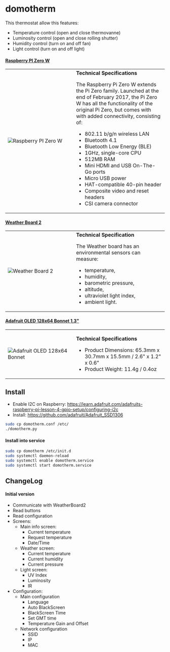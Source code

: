 # domotherm
This thermostat allow this features:
- Temperature control (open and close thermovanne)
- Luminosity control (open and close rolling shutter)
- Humidity control (turn on and off fan)
- Light control (turn on and off light)

#### [Raspberry PI Zero W](https://www.raspberrypi.org/products/raspberry-pi-zero-w)
<TABLE>
<TR>
<TD width="200px"><img src="https://www.raspberrypi.org/app/uploads/2017/05/Pi-Zero-W-Tilt-462x322.jpg" alt="Raspberry PI Zero W"></TD>
<TD>
<B>Technical Specifications</B>

The Raspberry Pi Zero W extends the Pi Zero family. Launched at the end of February 2017, the Pi Zero W has all the functionality of the original Pi Zero, but comes with with added connectivity, consisting of:
- 802.11 b/g/n wireless LAN
- Bluetooth 4.1
- Bluetooth Low Energy (BLE)
- 1GHz, single\-core CPU
- 512MB RAM
- Mini HDMI and USB On-The-Go ports
- Micro USB power
- HAT-compatible 40\-pin header
- Composite video and reset headers
- CSI camera connector
</TD>
</TR>
</TABLE>


#### [Weather Board 2](https://wiki.odroid.com/accessory/sensor/weather-board/weather-board)
<TABLE>
<TR>
<TD WIDTH="200px"><img src="http://dn.odroid.com/homebackup/201510/WeatherBoardM.jpg" alt="Weather Board 2"></TD>
<TD>
<B>Technical Specification</B>
  
The Weather board has an environmental sensors can measure:
- temperature, 
- humidity,
- barometric pressure, 
- altitude, 
- ultraviolet light index,
- ambient light.
</TD>
</TR>
</TABLE>

#### [Adafruit OLED 128x64 Bonnet 1,3"](https://learn.adafruit.com/adafruit-128x64-oled-bonnet-for-raspberry-pi)
<TABLE>
  <TR>
    <TD WIDTH="200px"><img src="https://cdn-shop.adafruit.com/970x728/3531-02.jpg" alt="Adafruit OLED 128x64 Bonnet"></TD>
    <TD>
<P>
<B>Technical Specifications</B>
      
- Product Dimensions: 65.3mm x 30.7mm x 15.5mm / 2.6" x 1.2" x 0.6"
- Product Weight: 11.4g / 0.4oz 
</P>
    </TD>
  </TR>
</TABLE>

## Install
- Enable I2C on Raspberry: https://learn.adafruit.com/adafruits-raspberry-pi-lesson-4-gpio-setup/configuring-i2c
- Install: https://github.com/adafruit/Adafruit_SSD1306
``` bash
sudo cp domotherm.conf /etc/
./domotherm.py
```

#### Install into service
``` bash
sudo cp domotherm /etc/init.d
sudo systemctl daemon-reload
sudo systemctl enable domotherm.service
sudo systemctl start domotherm.service
```

## ChangeLog
#### Initial version
- Communicate with WeatherBoard2
- Read buttons
- Read configuration
- Screens:
  - Main info screen:
    - Current temperature
    - Request temperature
    - Date/Time
  - Weather screen:
    - Current temperature
    - Current humidity
    - Current pressure
  - Light screen:
    - UV Index
    - Luminosity
    - IR
- Configuration:
  - Main configuration
    - Language
    - Auto BlackScreen
    - BlackScreen Time
    - Set GMT time
    - Temperature Gain and Offset
  - Network configuration
    - SSID
    - IP
    - MAC
